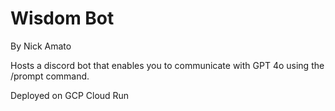 # Wisdom Bot
By Nick Amato

Hosts a discord bot that enables you to communicate with GPT 4o using the /prompt command.

Deployed on GCP Cloud Run
